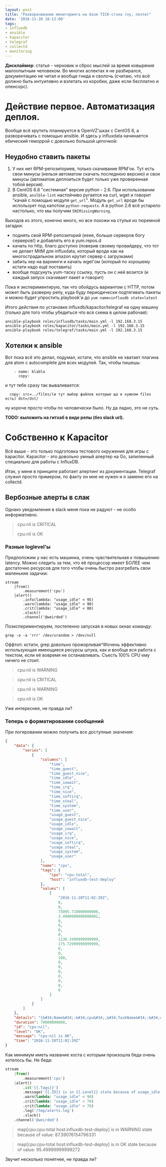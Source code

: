 ```yaml
---
layout: post
title: "Разворачивание мониторинга на базе TICK-стэка (ну, почти)"
date: '2016-11-20 18:13:00'
tags:
- influxdb
- ansible
- kapacitor
- telegraf
- collectd
- monitoring
---
```


**Дисклаймер**: статья - черновик и сброс мыслей за время ковыряния малоопытным человеком. Во многих аспектах я не разбирался, документацию не читал и вообще гнида и сволочь (считаю, что всё должно быть интуитивно и взлетать из коробки, даже если бесплатно и опенсорс).

# Действие первое. Автоматизация деплоя.

Вообще всё крутить планируется в OpenVZ'шках с CentOS 6, а разворачивать с помощью ansible. И здесь у influxdata начинается ебический геморрой с довольно большой цепочкой:

## Неудобно ставить пакеты

1. У них нет RPM-репозиториев, только скачивание RPM'ок. Тут есть свои минусы (нельзя автоматом скачать последнюю версию) и свои минусы (автоматом деплоиться будет только уже проверенная тобой версия).
2. В CentOS 6.8 "системная" версия python - 2.6. При использовании ansible, `anslble-lint` настойчиво ругается на curl, wget и говорит "качай с помощью модуля `get_url`". Модуль `get_url` вроде бы использует под капотом `python-requests`. А в python 2.6 всё устарело настолько, что мы получим `SNIMissingWarning`.

Выходов из этого, конечно много, но все похожи на стулья из тюремной загадки:

- поднять свой RPM-репозиторий (ееее, больше серверов богу серверов!) и добавлять его в yum.repos.d
- качать по http, благо доступно (поверив своему провайдеру, что тот не делает MitM для influxdata, который вроде как на многострадальном amazon крутит сервер с загрузками)
- забить хер на варнинги и качать wget'ом (который по хорошему кстати надо ещё поставить)
- вообще подсунуть yum-таску ссылку, пусть он с ней возится (и каждый запуск скачивает пакет и говорит)

Пока я экспериментирую, так что обойдусь вариантом с HTTP, потом может быть разверну репу, куда буду периодически подтягивать пакеты и можно будет упростить playbook'и до `yum name=influxdb state=latest`

Итого действия по установке influxdb/kapacitor/telegraf на одну машину (только для того чтобы убедиться что вся схема в целом рабочая):

```
ansible-playbook roles/influxdb/tasks/main.yml -l 192.168.3.15
ansible-playbook roles/kapacitor/tasks/main.yml -l 192.168.3.15
ansible-playbook roles/telegraf/tasks/main.yml -l 192.168.3.15
```

## Хотелки к ansible

Вот пока всё это делал, подумал, кстати, что ansible не хватает плагина для atom с autocomplete для всех модулей. Так, чтобы пишешь:

```
    - name: blabla
      copy:
```

и тут тебе сразу так вываливается:

```
  copy: src=../files/(и тут выбор файлов которые ща в нужном files есть) dst=/dst/
```

ну короче просто чтобы по человечески было. Ну да ладно, это не суть.

**TODO: выложить на гитхаб в виде репы (без slack url).**

# Собственно к Kapacitor

Всё выше - это только подготовка тестового окружения для игры с kapacitor. Kapacitor - это довольно умный алертер на Go, запиленный специально для работы с InfluxDB.

Итак, у меня в принципе работает алертинг из документации. Telegraf служил просто примером, по факту он мне не нужен и я заменю его на collectd.

## Вербозные алерты в слак

Однако уведомления в slack меня пока не радуют - не особо информативно.

> cpu:nil is CRITICAL
>
> cpu:nil is OK

### Разные loglevel'ы

Предположим у нас есть машинка, очень чувствительная к повышению latency. Можно следить за тем, что её процессор имеет БОЛЕЕ чем достаточно ресурсов для того чтобы очень быстро разгребать свои маленькие задачки:

``` shell
stream
    |from()
        .measurement('cpu')
    |alert()
        .info(lambda: "usage_idle" < 95)
        .warn(lambda: "usage_idle" < 90)
        .crit(lambda: "usage_idle" < 80)
        .slack()
        .channel('@weirded')
```

Поэкспериментируем, постепенно запуская в новых окнах команду:

```
grep -o -a 'rrr' /dev/urandom > /dev/null
```

Оффтоп: кстати, grep довольно прожорливая^Wочень эффективно использующая имеющиеся ресурсы штука, как и вообще вся работа с текстом, если её вовремя не останавливать. Съесть 100% CPU ему ничего не стоит.

> cpu:nil is WARNING

> cpu:nil is CRITICAL

> cpu:nil is WARNING

> cpu:nil is OK

Уже интереснее, не правда ли?

### Теперь о форматировании сообщений

При логировании можно получить все доступные значения:

``` json
{
    "data": {
        "series": [
            {
                "columns": [
                    "time",
                    "time_guest",
                    "time_guest_nice",
                    "time_idle",
                    "time_iowait",
                    "time_irq",
                    "time_nice",
                    "time_softirq",
                    "time_steal",
                    "time_system",
                    "time_user",
                    "usage_guest",
                    "usage_guest_nice",
                    "usage_idle",
                    "usage_iowait",
                    "usage_irq",
                    "usage_nice",
                    "usage_softirq",
                    "usage_steal",
                    "usage_system",
                    "usage_user"
                ],
                "name": "cpu",
                "tags": {
                    "cpu": "cpu-total",
                    "host": "influxdb-test-deploy"
                },
                "values": [
                    [
                        "2016-11-20T11:02:39Z",
                        0,
                        0,
                        75095.710000000006,
                        3.4900000000000002,
                        0,
                        0,
                        0,
                        0,
                        1136.3499999999999,
                        175.72999999999999,
                        0,
                        0,
                        100,
                        0,
                        0,
                        0,
                        0,
                        0,
                        0,
                        0
                    ]
                ]
            }
        ]
    },
    "details": "{&#34;Name&#34;:&#34;cpu&#34;,&#34;TaskName&#34;:&#34;cpu_alert&#34;,&#34;Group&#34;:&#34;nil&#34;,&#34;Tags&#34;:{&#34;cpu&#34;:&#34;cpu-total&#34;,&#34;host&#34;:&#34;influxdb-test-deploy&#34;},&#34;ID&#34;:&#34;cpu:nil&#34;,&#34;Fields&#34;:{&#34;time_guest&#34;:0,&#34;time_guest_nice&#34;:0,&#34;time_idle&#34;:75095.71,&#34;time_iowait&#34;:3.49,&#34;time_irq&#34;:0,&#34;time_nice&#34;:0,&#34;time_softirq&#34;:0,&#34;time_steal&#34;:0,&#34;time_system&#34;:1136.35,&#34;time_user&#34;:175.73,&#34;usage_guest&#34;:0,&#34;usage_guest_nice&#34;:0,&#34;usage_idle&#34;:100,&#34;usage_iowait&#34;:0,&#34;usage_irq&#34;:0,&#34;usage_nice&#34;:0,&#34;usage_softirq&#34;:0,&#34;usage_steal&#34;:0,&#34;usage_system&#34;:0,&#34;usage_user&#34;:0},&#34;Level&#34;:&#34;OK&#34;,&#34;Time&#34;:&#34;2016-11-20T11:02:39Z&#34;,&#34;Message&#34;:&#34;cpu:nil is OK&#34;}\n",
    "duration": 70000000000,
    "id": "cpu:nil",
    "level": "OK",
    "message": "cpu:nil is OK",
    "time": "2016-11-20T11:02:39Z"
}
```

Как минимум иметь название хоста с которым произошла беда очень хотелось бы. Не беда:

``` python
stream
    |from()
        .measurement('cpu')
    |alert()
	    .id('{{.Tags}}')
	    .message('{{.ID}} is in {{.Level}} state because of usage_idle value: {{ index .Fields "usage_idle" }}')
        .warn(lambda: "usage_idle" < 90)
        .crit(lambda: "usage_idle" < 70)
        .crit(lambda: "usage_idle" < 70)
        .log('/tmp/alerts.log')
        .slack()
	.channel('@weirded')
```

> map[cpu:cpu-total host:influxdb-test-deploy] is in WARNING state because of value: 87.39076154796331

> map[cpu:cpu-total host:influxdb-test-deploy] is in OK state because of value: 95.49999999999272

Звучит несколько понятнее, не правда ли?
